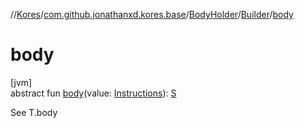 //[Kores](../../../../index.md)/[com.github.jonathanxd.kores.base](../../index.md)/[BodyHolder](../index.md)/[Builder](index.md)/[body](body.md)

# body

[jvm]\
abstract fun [body](body.md)(value: [Instructions](../../../com.github.jonathanxd.kores/-instructions/index.md)): [S](index.md)

See T.body
